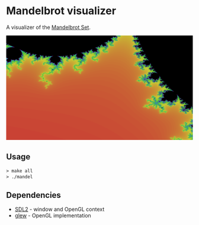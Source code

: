 # Mandelbrot visualizer

A visualizer of the [Mandelbrot Set](https://en.wikipedia.org/wiki/Mandelbrot_set).

![screenshot](./screenshot.png)

## Usage

```
> make all
> ./mandel
```

## Dependencies

- [SDL2](https://www.libsdl.org/) - window and OpenGL context
- [glew](http://glew.sourceforge.net/) - OpenGL implementation
